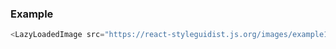 ### Example

```js
<LazyLoadedImage src="https://react-styleguidist.js.org/images/example1.png" />
```